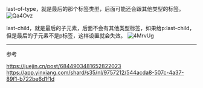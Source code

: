 last-of-type，就是最后的那个标签类型，后面可能还会跟其他类型的标签。
![Qa4Ovz](https://gitee.com/threecornerstones/ThreeCornerstones_Pic/raw/master/uPic/Qa4Ovz.png)

last-child，就是最后的子元素，后面不会有其他类型标签，如果给p:last-child，但是最后的子元素不是p标签，这样设置就会失效。
![4MrvUg](https://gitee.com/threecornerstones/ThreeCornerstones_Pic/raw/master/uPic/4MrvUg.png)

---
参考

https://juejin.cn/post/6844903481652822023  https://app.yinxiang.com/shard/s35/nl/9757212/544acda8-507c-4a37-89f1-b722be6d1f1d